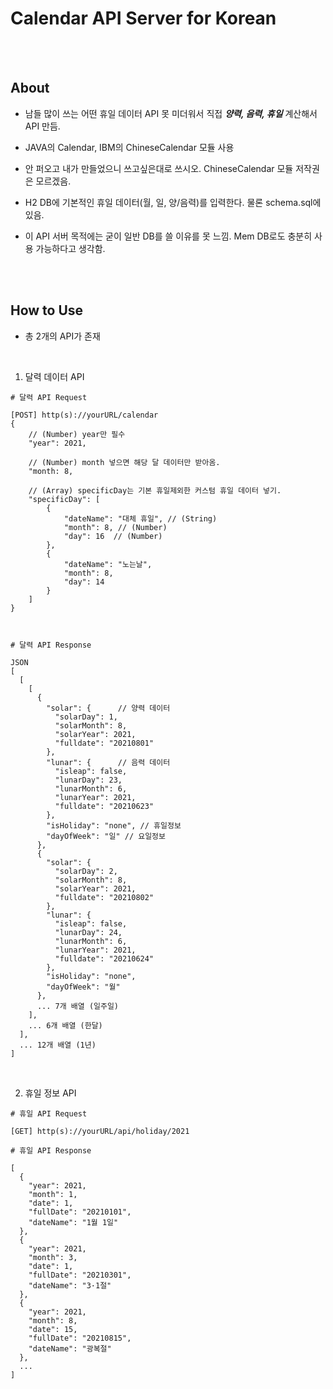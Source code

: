 # Calendar API Server for Korean

<br/>
<br/>

## About
* 남들 많이 쓰는 어떤 휴일 데이터 API 못 미더워서 직접 ***양력, 음력, 휴일*** 계산해서 API 만듬.

* JAVA의 Calendar, IBM의 ChineseCalendar 모듈 사용

* 안 퍼오고 내가 만들었으니 쓰고싶은대로 쓰시오. ChineseCalendar 모듈 저작권은 모르겠음.


* H2 DB에 기본적인 휴일 데이터(월, 일, 양/음력)를 입력한다. 물론 schema.sql에 있음.

* 이 API 서버 목적에는 굳이 일반 DB를 쓸 이유를 못 느낌. Mem DB로도 충분히 사용 가능하다고 생각함.



<br/><br/>

## How to Use
- 총 2개의 API가 존재

<br/>

1. 달력 데이터 API

```
# 달력 API Request

[POST] http(s)://yourURL/calendar 
{
    // (Number) year만 필수
	"year": 2021, 

    // (Number) month 넣으면 해당 달 데이터만 받아옴.
    "month: 8, 

    // (Array) specificDay는 기본 휴일제외한 커스텀 휴일 데이터 넣기.
	"specificDay": [
		{
			"dateName": "대체 휴일", // (String)
			"month": 8, // (Number)
			"day": 16  // (Number)
		},
		{
			"dateName": "노는날",
			"month": 8,
			"day": 14
		}
	]
}



# 달력 API Response

JSON
[
  [
    [
      {
        "solar": {      // 양력 데이터
          "solarDay": 1,
          "solarMonth": 8,
          "solarYear": 2021,
          "fulldate": "20210801"
        },
        "lunar": {      // 음력 데이터
          "isleap": false,
          "lunarDay": 23,
          "lunarMonth": 6,
          "lunarYear": 2021,
          "fulldate": "20210623"
        },
        "isHoliday": "none", // 휴일정보
        "dayOfWeek": "일" // 요일정보
      },
      {
        "solar": {
          "solarDay": 2,
          "solarMonth": 8,
          "solarYear": 2021,
          "fulldate": "20210802"
        },
        "lunar": {
          "isleap": false,
          "lunarDay": 24,
          "lunarMonth": 6,
          "lunarYear": 2021,
          "fulldate": "20210624"
        },
        "isHoliday": "none",
        "dayOfWeek": "월"
      },
      ... 7개 배열 (일주일)
    ],
    ... 6개 배열 (한달)
  ], 
  ... 12개 배열 (1년)
]

```

<br/>

2. 휴일 정보 API 

```
# 휴일 API Request

[GET] http(s)://yourURL/api/holiday/2021

# 휴일 API Response

[
  {
    "year": 2021,
    "month": 1,
    "date": 1,
    "fullDate": "20210101",
    "dateName": "1월 1일"
  },
  {
    "year": 2021,
    "month": 3,
    "date": 1,
    "fullDate": "20210301",
    "dateName": "3·1절"
  },
  {
    "year": 2021,
    "month": 8,
    "date": 15,
    "fullDate": "20210815",
    "dateName": "광복절"
  },
  ...
]

```

